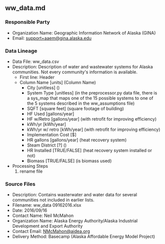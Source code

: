 ## ww_data.md

### Responsible Party
  * Organization Name: Geographic Information Network of Alaska (GINA)
  * Email: support+aaem@gina.alaska.edu

### Data Lineage
  * Data File: ww_data.csv
  * Description: Description of water and wastewater systems for Alaska communities.  Not every community's information is available.
    * First line: Header
    * Column Name [units] (Column Name)
      * City [unitless] ()
      * System Type [unitless] (in the preprocessor.py data file, there is a sys_map that maps one of the 15 possible systems to one of the 5 systems described in the ww_assumptions file)
      * SQFT [square feet] (square footage of building)
      * HF Used [gallons/year]
      * HF w/Retro [gallons/year] (with retrofit for improving efficiency)
      * kWh/yr [kWh/year]
      * kWh/yr w/ retro [kWh/year] (with retrofit for improving efficiency)
      * Implementation Cost [$]
      * HR gallons [gallons/year] (heat recovery system)
      * Steam District [?] ()
      * HR Installed [TRUE/FALSE] (heat recovery system installed or not)
      * Biomass [TRUE/FALSE] (is biomass used)
  * Processing Steps
    1. rename file

### Source Files
  * Description: Contains wasterwater and water data for several communities not included in earlier lists.
  * Filename: ww_data 09162016.xlsx
  * Date: 2016/09/16
  * Contact Name: Neil McMahon
  * Organization Name: Alaska Energy Authority/Alaska Industrial Development and Export Authority
  * Contact Email: NMcMahon@aidea.org
  * Delivery Method: Basecamp (Alaska Affordable Energy Model Project)
